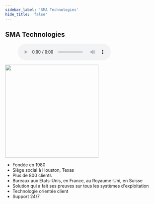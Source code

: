 ```yaml
---
sidebar_label: 'SMA Technologies'
hide_title: 'false'
---
```


## SMA Technologies

<figure>
<audio controls="controls">
  <source type="audio/mp3" src="audiobasic/SMATechnologies.mp3"></source>
  <p>Your browser does not support the audio element.</p>
</audio>
</figure>


<img src="imgbasic/Picture1.png" width="300"></img>

* Fondée en 1980
* Siège social à Houston, Texas
* Plus de 800 clients
* Bureaux aux Etats-Unis, en France, au Royaume-Uni, en Suisse
* Solution qui a fait ses preuves sur tous les systèmes d'exploitation
* Technologie orientée client
* Support 24/7

